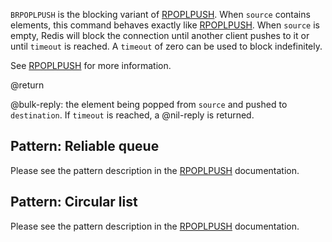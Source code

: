 `BRPOPLPUSH` is the blocking variant of [RPOPLPUSH](/commands/rpoplpush).
When `source` contains elements, this command behaves exactly like
[RPOPLPUSH](/commands/rpoplpush). When `source` is empty, Redis will block
the connection until another client pushes to it or until `timeout` is reached. A `timeout` of zero can be used to block indefinitely.

See [RPOPLPUSH](/commands/rpoplpush) for more information.

@return

@bulk-reply: the element being popped from `source` and pushed to
`destination`. If `timeout` is reached, a @nil-reply is returned.

Pattern: Reliable queue
---

Please see the pattern description in the [RPOPLPUSH](/commands/rpoplpush) documentation.

Pattern: Circular list
---

Please see the pattern description in the [RPOPLPUSH](/commands/rpoplpush) documentation.
